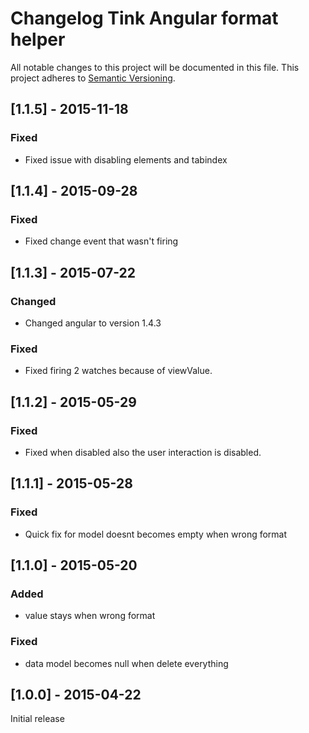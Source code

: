 # Changelog Tink Angular format helper

All notable changes to this project will be documented in this file.
This project adheres to [Semantic Versioning](http://semver.org/).

<!--
## [Unreleased] - [unreleased]

### Added
### Changed
### Deprecated
### Removed
### Fixed
### Security
-->
## [1.1.5] - 2015-11-18

### Fixed
- Fixed issue with disabling elements and tabindex

## [1.1.4] - 2015-09-28

### Fixed
- Fixed change event that wasn't firing



## [1.1.3] - 2015-07-22

### Changed
- Changed angular to version 1.4.3

### Fixed
- Fixed firing 2 watches because of viewValue.



## [1.1.2] - 2015-05-29

### Fixed
- Fixed when disabled also the user interaction is disabled.



## [1.1.1] - 2015-05-28

### Fixed
- Quick fix for model doesnt becomes empty when wrong format



## [1.1.0] - 2015-05-20

### Added
- value stays when wrong format
### Fixed
- data model becomes null when delete everything



## [1.0.0] - 2015-04-22

Initial release
